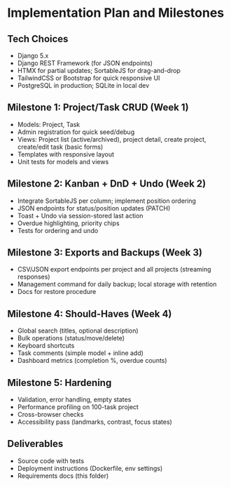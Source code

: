 # Implementation Plan and Milestones

## Tech Choices
- Django 5.x
- Django REST Framework (for JSON endpoints)
- HTMX for partial updates; SortableJS for drag-and-drop
- TailwindCSS or Bootstrap for quick responsive UI
- PostgreSQL in production; SQLite in local dev

## Milestone 1: Project/Task CRUD (Week 1)
- Models: Project, Task
- Admin registration for quick seed/debug
- Views: Project list (active/archived), project detail, create project, create/edit task (basic forms)
- Templates with responsive layout
- Unit tests for models and views

## Milestone 2: Kanban + DnD + Undo (Week 2)
- Integrate SortableJS per column; implement position ordering
- JSON endpoints for status/position updates (PATCH)
- Toast + Undo via session-stored last action
- Overdue highlighting, priority chips
- Tests for ordering and undo

## Milestone 3: Exports and Backups (Week 3)
- CSV/JSON export endpoints per project and all projects (streaming responses)
- Management command for daily backup; local storage with retention
- Docs for restore procedure

## Milestone 4: Should-Haves (Week 4)
- Global search (titles, optional description)
- Bulk operations (status/move/delete)
- Keyboard shortcuts
- Task comments (simple model + inline add)
- Dashboard metrics (completion %, overdue counts)

## Milestone 5: Hardening
- Validation, error handling, empty states
- Performance profiling on 100-task project
- Cross-browser checks
- Accessibility pass (landmarks, contrast, focus states)

## Deliverables
- Source code with tests
- Deployment instructions (Dockerfile, env settings)
- Requirements docs (this folder)
